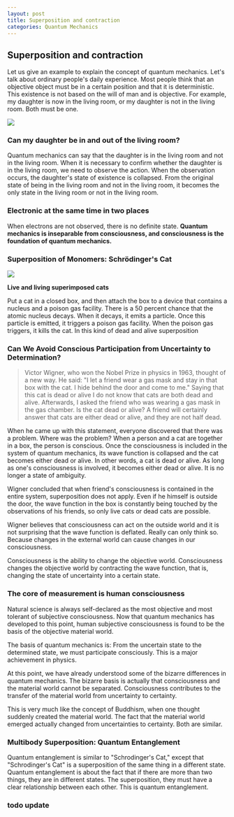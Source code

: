 ```yaml
---
layout: post
title: Superposition and contraction
categories: Quantum Mechanics
---
```


## Superposition and contraction

Let us give an example to explain the concept of quantum mechanics. Let's talk about ordinary people's daily experience. Most people think that an objective object must be in a certain position and that it is deterministic. This existence is not based on the will of man and is objective. For example, my daughter is now in the living room, or my daughter is not in the living room. Both must be one.

![](http://7xq5e8.com1.z0.glb.clouddn.com/20180510/%E9%87%8F%E5%AD%90%E5%8A%9B%E5%AD%A620180510-1.png)

### Can my daughter be in and out of the living room?

Quantum mechanics can say that the daughter is in the living room and not in the living room. When it is necessary to confirm whether the daughter is in the living room, we need to observe the action. When the observation occurs, the daughter's state of existence is collapsed. From the original state of being in the living room and not in the living room, it becomes the only state in the living room or not in the living room.

### Electronic at the same time in two places

When electrons are not observed, there is no definite state. **Quantum mechanics is inseparable from consciousness, and consciousness is the foundation of quantum mechanics.**

### Superposition of Monomers: Schrödinger's Cat

![](http://7xq5e8.com1.z0.glb.clouddn.com/20180510/%E9%87%8F%E5%AD%90%E5%8A%9B%E5%AD%A620180510-2.png)

**Live and living superimposed cats**

Put a cat in a closed box, and then attach the box to a device that contains a nucleus and a poison gas facility. There is a 50 percent chance that the atomic nucleus decays. When it decays, it emits a particle. Once this particle is emitted, it triggers a poison gas facility. When the poison gas triggers, it kills the cat. In this kind of dead and alive superposition

### Can We Avoid Conscious Participation from Uncertainty to Determination?

> Victor Wigner, who won the Nobel Prize in physics in 1963, thought of a new way. He said: "I let a friend wear a gas mask and stay in that box with the cat. I hide behind the door and come to me." Saying that this cat is dead or alive I do not know that cats are both dead and alive. Afterwards, I asked the friend who was wearing a gas mask in the gas chamber. Is the cat dead or alive? A friend will certainly answer that cats are either dead or alive, and they are not half dead.

When he came up with this statement, everyone discovered that there was a problem. Where was the problem? When a person and a cat are together in a box, the person is conscious. Once the consciousness is included in the system of quantum mechanics, its wave function is collapsed and the cat becomes either dead or alive. In other words, a cat is dead or alive. As long as one's consciousness is involved, it becomes either dead or alive. It is no longer a state of ambiguity.

Wigner concluded that when friend's consciousness is contained in the entire system, superposition does not apply. Even if he himself is outside the door, the wave function in the box is constantly being touched by the observations of his friends, so only live cats or dead cats are possible.

Wigner believes that consciousness can act on the outside world and it is not surprising that the wave function is deflated. Really can only think so. Because changes in the external world can cause changes in our consciousness.

Consciousness is the ability to change the objective world. Consciousness changes the objective world by contracting the wave function, that is, changing the state of uncertainty into a certain state.

### The core of measurement is human consciousness

Natural science is always self-declared as the most objective and most tolerant of subjective consciousness. Now that quantum mechanics has developed to this point, human subjective consciousness is found to be the basis of the objective material world.

The basis of quantum mechanics is: From the uncertain state to the determined state, we must participate consciously. This is a major achievement in physics.

At this point, we have already understood some of the bizarre differences in quantum mechanics. The bizarre basis is actually that consciousness and the material world cannot be separated. Consciousness contributes to the transfer of the material world from uncertainty to certainty.

This is very much like the concept of Buddhism, when one thought suddenly created the material world. The fact that the material world emerged actually changed from uncertainties to certainty. Both are similar.

### Multibody Superposition: Quantum Entanglement

Quantum entanglement is similar to "Schrodinger's Cat," except that "Schrodinger's Cat" is a superposition of the same thing in a different state. Quantum entanglement is about the fact that if there are more than two things, they are in different states. The superposition, they must have a clear relationship between each other. This is quantum entanglement.

### todo update

